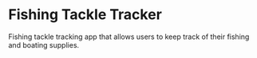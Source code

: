 # Fishing Tackle Tracker #

Fishing tackle tracking app that allows users to keep track of their fishing and boating supplies.